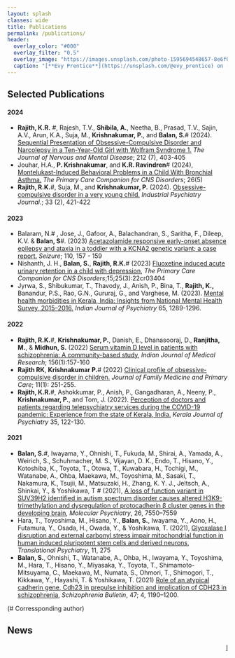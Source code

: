 ```yaml
---
layout: splash
classes: wide
title: Publications
permalink: /publications/
header:
  overlay_color: "#000"
  overlay_filter: "0.5"
  overlay_image: "https://images.unsplash.com/photo-1595694548657-8e6f0d681f8a?ixlib=rb-1.2.1&ixid=MnwxMjA3fDB8MHxwaG90by1wYWdlfHx8fGVufDB8fHx8&auto=format&fit=crop&w=1776&q=80"
  caption: "[**Evy Prentice**](https://unsplash.com/@evy_prentice) on [*Unsplash*](https://unsplash.com)"
---
```

## Selected Publications
#### 2024
* **Rajith, K.R.** #, Rajesh, T.V., **Shibila, A.**, Neetha, B., Prasad, T.V., Sajin, A.V., Arun, K.A., Suja, M., **Krishnakumar, P.**, and **Balan, S.**# (2024). [Sequential Presentation of Obsessive-Compulsive Disorder and Narcolepsy in a Ten-Year-Old Girl with Wolfram Syndrome 1.](https://doi.org/10.1097/NMD.0000000000001784) *The Journal of Nervous and Mental Disease*; 212 (7), 403-405
* Jouhar, H.A., **P. Krishnakumar**, and **K.R. Ravindren**# (2024), [Montelukast-Induced Behavioral Problems in a Child With Bronchial Asthma.](https://doi.org/10.4088/PCC.24cr03750) *The Primary Care Companion for CNS Disorders*; 26(5)
* **Rajith, R.K.**#, Suja, M., and **Krishnakumar, P.** (2024). [Obsessive-compulsive disorder in a very young child.](https://doi.org/10.4103/ipj.ipj_327_23) *Industrial Psychiatry Journal.*; 33 (2), 421-422

#### 2023
* Balaram, N.# , Jose, J., Gafoor, A., Balachandran, S., Saritha, F., Dileep, K.V. & **Balan, S**#. (2023) [Acetazolamide responsive early-onset absence epilepsy and ataxia in a toddler with a KCNA2 genetic variant; a case report.](https://doi.org/10.1016/j.seizure.2023.06.013) *Seizure*; 110, 157 - 159
* Nishanth, J. H., **Balan, S.**, **Rajith, R.K.**# (2023) [Fluoxetine induced acute urinary retention in a child with depression](https://doi.org/10.4088/PCC.22cr03404), *The Primary Care Companion for CNS Disorders*;15;25(3):22cr03404
* Jyrwa, S., Shibukumar, T., Thavody, J., Anish, P., Bina, T., **Rajith, K.,** Banandur, P.S., Rao, G.N., Gururaj, G., and Varghese, M. (2023). [Mental health morbidities in Kerala, India: Insights from National Mental Health Survey, 2015–2016.]( https://doi.org/10.4103%2Findianjpsychiatry.indianjpsychiatry_842_23) *Indian Journal of Psychiatry* 65, 1289-1296.

#### 2022
* **Rajith, R.K.**#, **Krishnakumar, P.**, Danish, E., Dhanasooraj, D., **Ranjitha, M.**, &  **Midhun, S.** (2022) [Serum vitamin D level in patients with schizophrenia: A community-based study](https://journals.lww.com/ijmr/Fulltext/2022/07000/Serum_vitamin_D_level_in_patients_with.23.aspx), *Indian Journal of Medical Research*; 156(1):157-160
* **Rajith RK**, **Krishnakumar P.**# (2022) [Clinical profile of obsessive-compulsive disorder in children.](https://doi.org/10.4103/jfmpc.jfmpc_1328_21) *Journal of Family Medicine and Primary Care*; 11(1): 251-255.
* **Rajith, K.R.**#, Ashokkumar, P., Anish, P., Gangadharan, A., Neeny, P., **Krishnakumar, P.**, and Tom, J. (2022). [Perception of doctors and patients regarding telepsychiatry services during the COVID-19 pandemic: Experience from the state of Kerala, India.](https://doi.org/10.30834/KJP.35.2.2023.333) *Kerala Journal of Psychiatry* 35, 122-130.

#### 2021
* **Balan, S.**#, Iwayama, Y., Ohnishi, T., Fukuda, M., Shirai, A., Yamada, A., Weirich, S., Schuhmacher, M. S., Vijayan, D. K., Endo, T., Hisano, Y., Kotoshiba, K., Toyota, T., Otowa, T., Kuwabara, H., Tochigi, M., Watanabe, A., Ohba, Maekawa, M., Toyoshima, M., Sasaki, T., Nakamura, K., Tsujii, M., Matsuzaki, H., Zhang, K. Y. J., Jeltsch, A., Shinkai, Y., & Yoshikawa, T # (2021), [A loss of function variant in SUV39H2 identified in autism spectrum disorder causes altered H3K9-trimethylation and dysregulation of protocadherin β cluster genes in the developing brain](https://doi.org/10.1038/s41380-021-01199-7), *Molecular Psychiatry*, 26, 7550–7559
* Hara, T., Toyoshima, M., Hisano, Y., **Balan, S.**, Iwayama, Y., Aono, H., Futamura, Y., Osada, H., Owada, Y., & Yoshikawa, T. (2021), [Glyoxalase I disruption and external carbonyl stress impair mitochondrial function in human induced pluripotent stem cells and derived neurons](https://doi.org/10.1038/s41398-021-01392-w), *Translational Psychiatry*, 11, 275
* **Balan, S.**, Ohnishi, T., Watanabe, A., Ohba, H., Iwayama, Y., Toyoshima, M., Hara, T., Hisano, Y., Miyasaka, Y., Toyota, T., Shimamoto-Mitsuyama, C., Maekawa, M., Numata, S., Ohmori, T., Shimogori, T., Kikkawa, Y., Hayashi, T. & Yoshikawa, T. (2021) [Role of an atypical cadherin gene, Cdh23 in prepulse inhibition and implication of CDH23 in schizophrenia](https://doi.org/10.1093/schbul/sbab007), *Schizophrenia Bulletin*, 47; 4, 1190–1200.

(# Corressponding author)
<!-- {% assign journal_list = site.publications.journals | join: ";" %} -->
<!-- {% include scholar/_includes/publications venue=journal_list link=true %} --> 
## News
<marquee direction = "left"><a href="https://imhansseminarseries.github.io/"> IMHANS Seminar Series in Psychiatry and Behavioral Neuroscience 2022 </a> </marquee>

<!--
## Conference
{% include scholar/_includes/publications venue_search="congress;symposium;conference" link=true %}

## Trade Publications
{% include trade_publications.html %} -->
